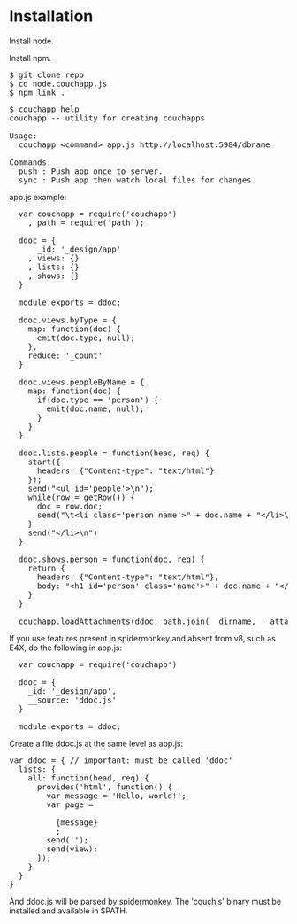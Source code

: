 # Installation

Install node.

Install npm.

<pre>
$ git clone repo
$ cd node.couchapp.js
$ npm link .
</pre>

<pre>
$ couchapp help
couchapp -- utility for creating couchapps

Usage:
  couchapp &lt;command> app.js http://localhost:5984/dbname

Commands:
  push : Push app once to server.
  sync : Push app then watch local files for changes.
</pre>

app.js example:

<pre>
  var couchapp = require('couchapp')
    , path = require('path');

  ddoc = {
      _id: '_design/app'
    , views: {}
    , lists: {}
    , shows: {} 
  }

  module.exports = ddoc;

  ddoc.views.byType = {
    map: function(doc) {
      emit(doc.type, null);
    },
    reduce: '_count'
  }

  ddoc.views.peopleByName = {
    map: function(doc) {
      if(doc.type == 'person') {
        emit(doc.name, null);
      }
    }
  }

  ddoc.lists.people = function(head, req) {
    start({
      headers: {"Content-type": "text/html"}
    });
    send("&lt;ul id='people'>\n");
    while(row = getRow()) {
      doc = row.doc;
      send("\t&lt;li class='person name'>" + doc.name + "&lt;/li>\n");
    }
    send("&lt;/li>\n")
  }

  ddoc.shows.person = function(doc, req) {
    return {
      headers: {"Content-type": "text/html"},
      body: "&lt;h1 id='person' class='name'>" + doc.name + "&lt;/h1>\n"
    }
  }

  couchapp.loadAttachments(ddoc, path.join(__dirname, '_attachments'));
</pre>

If you use features present in spidermonkey and absent from v8, such
as E4X, do the following in app.js:

<pre>
  var couchapp = require('couchapp')

  ddoc = {
    _id: '_design/app',
    __source: 'ddoc.js'
  }

  module.exports = ddoc;
</pre>

Create a file ddoc.js at the same level as app.js:

<pre>
var ddoc = { // important: must be called 'ddoc'
  lists: {
    all: function(head, req) {
      provides('html', function() {
        var message = 'Hello, world!';
        var page = <html xmlns="http://www.w3.org/1999/xhtml">
          <head/>
          <body>{message}</body>
          </html>;
        send('<!DOCTYPE html>');
        send(view);
      });
    }
  }
}
</pre>

And ddoc.js will be parsed by spidermonkey. The 'couchjs' binary must
be installed and available in $PATH.
